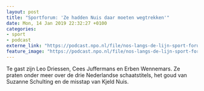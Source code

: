 ```yaml
---
layout: post
title: "Sportforum: 'Ze hadden Nuis daar moeten wegtrekken'"
date: Mon, 14 Jan 2019 22:32:27 +0100
categories: 
- sport 
- podcast 
externe_link: "https://podcast.npo.nl/file/nos-langs-de-lijn-sport-forum/3631/nporadio1_nos-langs-de-lijn-sport-forum_20190114_sportforum-ze-hadden-nuis-daar-moeten-wegtrekken_TKB4QN.mp3"
feature_image: "https://podcast.npo.nl/file/nos-langs-de-lijn-sport-forum/3631/nporadio1_nos-langs-de-lijn-sport-forum_20190114_sportforum-ze-hadden-nuis-daar-moeten-wegtrekken_TKB4QN.mp3"
---
```


Te gast zijn Leo Driessen, Cees Juffermans en Erben Wennemars. Ze praten onder meer over de drie Nederlandse schaatstitels, het goud van Suzanne Schulting en de misstap van Kjeld Nuis.
